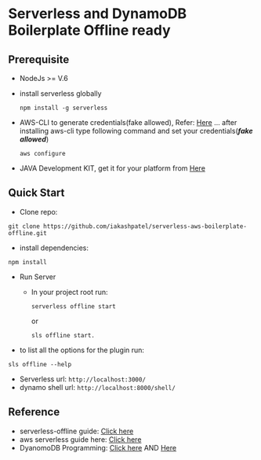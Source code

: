# Serverless and DynamoDB Boilerplate Offline ready

## Prerequisite

* NodeJs >= V.6
* install serverless globally

  ```
  npm install -g serverless
  ```

* AWS-CLI to generate credentials(fake allowed), Refer: [Here](https://docs.aws.amazon.com/cli/latest/userguide/cli-install-macos.html) ... after installing aws-cli type following command and set your credentials(***fake allowed***)

  ```
  aws configure
  ```

* JAVA Development KIT, get it for your platform from [Here](http://www.oracle.com/technetwork/java/javase/downloads/index.html)

## Quick Start

* Clone repo:

```
git clone https://github.com/iakashpatel/serverless-aws-boilerplate-offline.git
```
* install dependencies:

```
npm install
```
* Run Server


  - In your project root run:

    ```
    serverless offline start
    ```

    or

    ```
    sls offline start.
    ```

- to list all the options for the plugin run:

```
sls offline --help
```
- Serverless url: ```http://localhost:3000/```
- dynamo shell url: ```http://localhost:8000/shell/```

## Reference

* serverless-offline guide: [Click here](https://www.npmjs.com/package/serverless-offline)
* aws serverless guide here: [Click here](https://serverless.com/framework/docs/providers/fn/guide/quick-start/)
* DyanomoDB Programming: [Click here](https://docs.aws.amazon.com/amazondynamodb/latest/developerguide/GettingStarted.NodeJs.04.html) AND [Here](https://docs.aws.amazon.com/sdk-for-javascript/v2/developer-guide/dynamodb-example-table-read-write.html)
